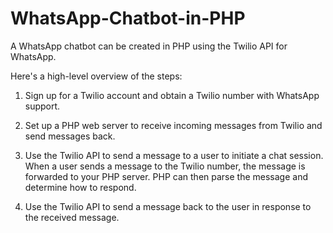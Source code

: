 # WhatsApp-Chatbot-in-PHP

A WhatsApp chatbot can be created in PHP using the Twilio API for WhatsApp.

 Here's a high-level overview of the steps:  
 
1. Sign up for a Twilio account and obtain a Twilio number with WhatsApp support. 

2. Set up a PHP web server to receive incoming messages from Twilio and send messages back. 

3. Use the Twilio API to send a message to a user to initiate a chat session. When a user sends a message to the Twilio number, the message is forwarded to your PHP server. PHP can then parse the message and determine how to respond. 

4. Use the Twilio API to send a message back to the user in response to the received message.
